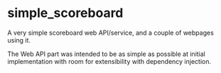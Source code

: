 # simple_scoreboard

A very simple scoreboard web API/service, and a couple of webpages using it.

The Web API part was intended to be as simple as possible at initial implementation
with room for extensibility with dependency injection.
